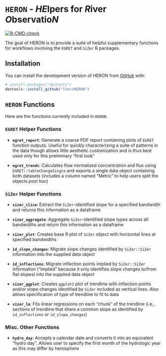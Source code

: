 
<!-- README.md is generated from README.Rmd. Please edit that file -->

# `HERON` - *HE*lpers for *R*iver *O*bservatio*N*

<!-- badges: start -->

[![R-CMD-check](https://github.com/lter/HERON/actions/workflows/R-CMD-check.yaml/badge.svg)](https://github.com/lter/HERON/actions/workflows/R-CMD-check.yaml)
<!-- badges: end -->

The goal of HERON is to provide a suite of helpful supplementary
functions for workflows involving the `EGRET` and `SiZer` R packages.

## Installation

You can install the development version of HERON from
[GitHub](https://github.com/) with:

``` r
# install.packages("devtools")
devtools::install_github("lter/HERON")
```

## `HERON` Functions

Here are the functions currently included in `HERON`:

### `EGRET` Helper Functions

-   **`egret_report`**: Generate a coarse PDF report containing plots of
    `EGRET` function outputs. Useful for quickly characterizing a suite
    of patterns in the data though allows little aesthetic customization
    and is thus best used only for this preliminary “first look”

-   **`egret_trends`**: Calculates flow normalized concentration and
    flux using `EGRET::tableChangeSingle` and exports a single data
    object containing both datasets (includes a column named “Metric” to
    help users split the objects *post hoc*)

### `SiZer` Helper Functions

-   **`sizer_slice`**: Extract the `SiZer`-identified slope for a
    specified bandwidth and returns this information as a dataframe

-   **`sizer_aggregate`**: Aggregate `SiZer`-identified slope types
    across all bandwidths and return this information as a dataframe

-   **`sizer_plot`**: Creates base R plot of `SiZer` object with
    horizontal lines at specified bandwidths

-   **`id_slope_changes`**: Migrate slope changes identified by
    `SiZer::SiZer` information into the supplied data object

-   **`id_inflections`**: Migrate inflection points implied by
    `SiZer::SiZer` information (“implied” because it only identifies
    slope changes to/from flat slopes) into the supplied data object

-   **`sizer_ggplot`**: Creates `ggplot2` plot of trendline with
    inflection points and/or slope changes identified by `SiZer`
    included as vertical lines. Also allows specification of type of
    trendline to fit to data

-   **`sizer_lm`**: Fits linear regressions on each “chunk” of the
    trendline (i.e., sections of trendline that share a common slope as
    identified by `id_inflections` or `id_slope_changes`)

### Misc. Other Functions

-   **`hydro_day`**: Accepts a calendar date and converts it into an
    equivalent “hydro day”. Allows user to specify the first month of
    the hydrologic year as this may differ by hemisphere
